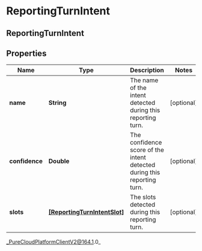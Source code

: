 # ReportingTurnIntent

## ReportingTurnIntent

## Properties

|Name | Type | Description | Notes|
|------------ | ------------- | ------------- | -------------|
| **name** | **String** | The name of the intent detected during this reporting turn. | [optional] |
| **confidence** | **Double** | The confidence score of the intent detected during this reporting turn. | [optional] |
| **slots** | [**[ReportingTurnIntentSlot]**]([ReportingTurnIntentSlot]) | The slots detected during this reporting turn. | [optional] |



_PureCloudPlatformClientV2@164.1.0_
